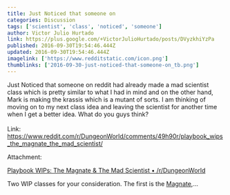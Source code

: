 ```yaml
---
title: Just Noticed that someone on
categories: Discussion
tags: ['scientist', 'class', 'noticed', 'someone']
author: Victor Julio Hurtado
link: https://plus.google.com/+VictorJulioHurtado/posts/DVyzkhiYzPa
published: 2016-09-30T19:54:46.444Z
updated: 2016-09-30T19:54:46.444Z
imagelink: ['https://www.redditstatic.com/icon.png']
thumblinks: ['2016-09-30-just-noticed-that-someone-on_tb.png']
---
```


Just Noticed that someone on reddit had already made a mad scientist class which is pretty similar to what I had in mind and on the other hand, Mark is making the krassis which is a mutant of sorts. I am thinking of moving on to my next class idea and leaving the scientist for another time when I get a better idea. What do you guys think?<br /><br />Link: <a href="https://www.reddit.com/r/DungeonWorld/comments/49h90r/playbook_wips_the_magnate_the_mad_scientist/" class="ot-anchor">https://www.reddit.com/r/DungeonWorld/comments/49h90r/playbook_wips_the_magnate_the_mad_scientist/</a>


Attachment:

<a href='https://www.reddit.com/r/DungeonWorld/comments/49h90r/playbook_wips_the_magnate_the_mad_scientist'>Playbook WIPs: The Magnate & The Mad Scientist • /r/DungeonWorld</a>


Two WIP classes for your consideration. The first is the [Magnate](https://www.dropbox.com/s/8e6cv75jqp3uemw/Magnate%20WIP%202.pdf?dl=0),...